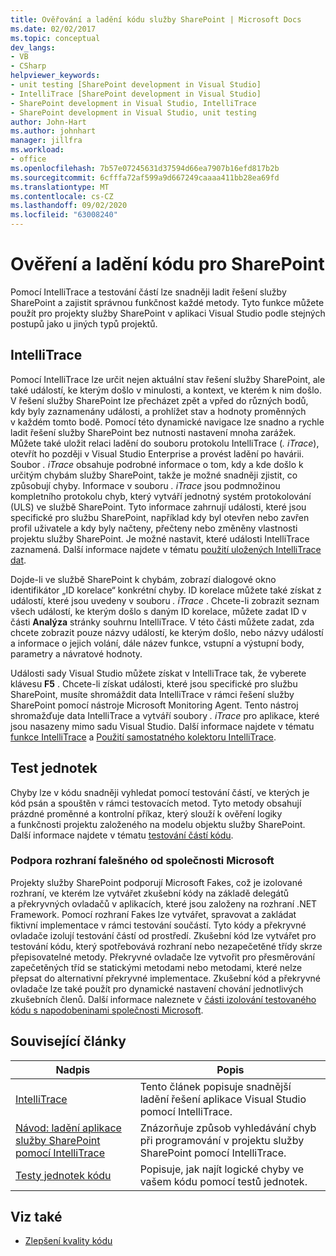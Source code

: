 ```yaml
---
title: Ověřování a ladění kódu služby SharePoint | Microsoft Docs
ms.date: 02/02/2017
ms.topic: conceptual
dev_langs:
- VB
- CSharp
helpviewer_keywords:
- unit testing [SharePoint development in Visual Studio]
- IntelliTrace [SharePoint development in Visual Studio]
- SharePoint development in Visual Studio, IntelliTrace
- SharePoint development in Visual Studio, unit testing
author: John-Hart
ms.author: johnhart
manager: jillfra
ms.workload:
- office
ms.openlocfilehash: 7b57e07245631d37594d66ea7907b16efd817b2b
ms.sourcegitcommit: 6cfffa72af599a9d667249caaaa411bb28ea69fd
ms.translationtype: MT
ms.contentlocale: cs-CZ
ms.lasthandoff: 09/02/2020
ms.locfileid: "63008240"
---
```

# <a name="verify-and-debug-sharepoint-code"></a>Ověření a ladění kódu pro SharePoint
Pomocí IntelliTrace a testování částí lze snadněji ladit řešení služby SharePoint a zajistit správnou funkčnost každé metody. Tyto funkce můžete použít pro projekty služby SharePoint v aplikaci Visual Studio podle stejných postupů jako u jiných typů projektů.

## <a name="intellitrace"></a>IntelliTrace
Pomocí IntelliTrace lze určit nejen aktuální stav řešení služby SharePoint, ale také událostí, ke kterým došlo v minulosti, a kontext, ve kterém k nim došlo. V řešení služby SharePoint lze přecházet zpět a vpřed do různých bodů, kdy byly zaznamenány události, a prohlížet stav a hodnoty proměnných v každém tomto bodě. Pomocí této dynamické navigace lze snadno a rychle ladit řešení služby SharePoint bez nutnosti nastavení mnoha zarážek. Můžete také uložit relaci ladění do souboru protokolu IntelliTrace (*. iTrace*), otevřít ho později v Visual Studio Enterprise a provést ladění po havárii. Soubor *. iTrace* obsahuje podrobné informace o tom, kdy a kde došlo k určitým chybám služby SharePoint, takže je možné snadněji zjistit, co způsobují chyby. Informace v souboru *. iTrace* jsou podmnožinou kompletního protokolu chyb, který vytváří jednotný systém protokolování (ULS) ve službě SharePoint. Tyto informace zahrnují události, které jsou specifické pro službu SharePoint, například kdy byl otevřen nebo zavřen profil uživatele a kdy byly načteny, přečteny nebo změněny vlastnosti projektu služby SharePoint. Je možné nastavit, které události IntelliTrace zaznamená. Další informace najdete v tématu [použití uložených IntelliTrace dat](../debugger/using-saved-intellitrace-data.md).

Dojde-li ve službě SharePoint k chybám, zobrazí dialogové okno identifikátor „ID korelace“ konkrétní chyby. ID korelace můžete také získat z událostí, které jsou uvedeny v souboru *. iTrace* . Chcete-li zobrazit seznam všech událostí, ke kterým došlo s daným ID korelace, můžete zadat ID v části **Analýza** stránky souhrnu IntelliTrace. V této části můžete zadat, zda chcete zobrazit pouze názvy událostí, ke kterým došlo, nebo názvy událostí a informace o jejich volání, dále název funkce, vstupní a výstupní body, parametry a návratové hodnoty.

Události sady Visual Studio můžete získat v IntelliTrace tak, že vyberete klávesu **F5** . Chcete-li získat události, které jsou specifické pro službu SharePoint, musíte shromáždit data IntelliTrace v rámci řešení služby SharePoint pomocí nástroje Microsoft Monitoring Agent. Tento nástroj shromažďuje data IntelliTrace a vytváří soubory *. iTrace* pro aplikace, které jsou nasazeny mimo sadu Visual Studio. Další informace najdete v tématu [funkce IntelliTrace](../debugger/intellitrace-features.md) a [Použití samostatného kolektoru IntelliTrace](../debugger/using-the-intellitrace-stand-alone-collector.md).

## <a name="unit-test"></a>Test jednotek
Chyby lze v kódu snadněji vyhledat pomocí testování částí, ve kterých je kód psán a spouštěn v rámci testovacích metod. Tyto metody obsahují prázdné proměnné a kontrolní příkaz, který slouží k ověření logiky a funkčnosti projektu založeného na modelu objektu služby SharePoint. Další informace najdete v tématu [testování částí kódu](../test/unit-test-your-code.md).

### <a name="support-for-microsoft-fakes-framework"></a>Podpora rozhraní falešného od společnosti Microsoft
Projekty služby SharePoint podporují Microsoft Fakes, což je izolované rozhraní, ve kterém lze vytvářet zkušební kódy na základě delegátů a překryvných ovladačů v aplikacích, které jsou založeny na rozhraní .NET Framework. Pomocí rozhraní Fakes lze vytvářet, spravovat a zakládat fiktivní implementace v rámci testování součástí. Tyto kódy a překryvné ovladače izolují testování částí od prostředí. Zkušební kód lze vytvářet pro testování kódu, který spotřebovává rozhraní nebo nezapečetěné třídy skrze přepisovatelné metody. Překryvné ovladače lze vytvořit pro přesměrování zapečetěných tříd se statickými metodami nebo metodami, které nelze přepsat do alternativní překryvné implementace. Zkušební kód a překryvné ovladače lze také použít pro dynamické nastavení chování jednotlivých zkušebních členů. Další informace naleznete v [části izolování testovaného kódu s napodobeninami společnosti Microsoft](../test/isolating-code-under-test-with-microsoft-fakes.md).

## <a name="related-articles"></a>Související články

|Nadpis|Popis|
|-----------|-----------------|
|[IntelliTrace](../debugger/intellitrace.md)|Tento článek popisuje snadnější ladění řešení aplikace Visual Studio pomocí IntelliTrace.|
|[Návod: ladění aplikace služby SharePoint pomocí IntelliTrace](../sharepoint/walkthrough-debugging-a-sharepoint-application-by-using-intellitrace.md)|Znázorňuje způsob vyhledávání chyb při programování v projektu služby SharePoint pomocí IntelliTrace.|
|[Testy jednotek kódu](../test/unit-test-your-code.md)|Popisuje, jak najít logické chyby ve vašem kódu pomocí testů jednotek.|

## <a name="see-also"></a>Viz také

- [Zlepšení kvality kódu](../test/improve-code-quality.md)